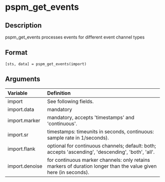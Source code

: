 # pspm_get_events
## Description
pspm_get_events processes events for different event channel types

## Format
`[sts, data] = pspm_get_events(import)`

## Arguments
| Variable | Definition |
|:--|:--|
| import | See following fields. |
| import.data | mandatory |
| import.marker | mandatory, accepts 'timestamps' and 'continuous'. |
| import.sr | timestamps: timeunits in seconds, continuous: sample rate in 1/seconds). |
| import.flank | optional for continuous channels; default: both; accepts 'ascending', 'descending', 'both', 'all'. |
| import.denoise | for continuous marker channels: only retains markers of duration longer than the value given here (in seconds). |
